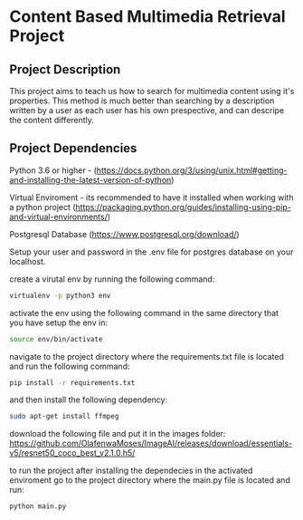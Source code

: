 # Content Based Multimedia Retrieval Project

## Project Description

This project aims to teach us how to search for multimedia content using it's properties.
This method is much better than searching by a description written by a user as each user has his own prespective, and can descripe the content differently.

## Project Dependencies

Python 3.6 or higher - (https://docs.python.org/3/using/unix.html#getting-and-installing-the-latest-version-of-python)

Virtual Enviroment - its recommended to have it installed when working with a python project (https://packaging.python.org/guides/installing-using-pip-and-virtual-environments/)

Postgresql Database (https://www.postgresql.org/download/)

Setup your user and password in the .env file for postgres database on your localhost.

create a virutal env by running the following command:
```bash
virtualenv -p python3 env
```

activate the env using the following command in the same directory that you have setup the env in:
```bash
source env/bin/activate
```

navigate to the project directory where the requirements.txt file is located and run the following command:
```bash
pip install -r requirements.txt
```

and then install the following dependency:
```bash
sudo apt-get install ffmpeg
```

download the following file and put it in the images folder:
https://github.com/OlafenwaMoses/ImageAI/releases/download/essentials-v5/resnet50_coco_best_v2.1.0.h5/

to run the project after installing the dependecies in the activated enviroment go to the project directory where the main.py file is located and run:
```bash
python main.py
```